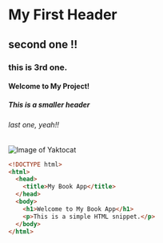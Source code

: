 # My First Header
## second one !!
### this is 3rd one.
#### Welcome to My Project!
##### This is a smaller header
###### last one, yeah!!


  
![Image of Yaktocat](https://octodex.github.com/images/yaktocat.png)


```html
<!DOCTYPE html>
<html>
  <head>
    <title>My Book App</title>
  </head>
  <body>
    <h1>Welcome to My Book App</h1>
    <p>This is a simple HTML snippet.</p>
  </body>
</html>
```












